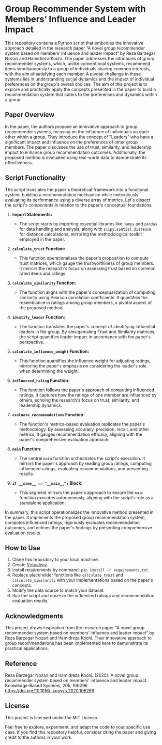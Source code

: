 # Group Recommender System with Members’ Influence and Leader Impact

This repository contains a Python script that embodies the innovative approach detailed in the research paper "A novel group recommender system based on members’ influence and leader impact" by Reza Barzegar Nozari and Hamidreza Koohi. The paper addresses the intricacies of group recommender systems, which, unlike conventional systems, recommend items simultaneously to a group of individuals sharing common interests, with the aim of satisfying each member. A pivotal challenge in these systems lies in understanding social dynamics and the impact of individual preferences on the group's overall choices. The aim of this project is to explore and practically apply the concepts presented in the paper to build a recommendation system that caters to the preferences and dynamics within a group.

## Paper Overview

In the paper, the authors propose an innovative approach to group recommender systems, focusing on the influence of individuals on each other within a group. They introduce the concept of "Leaders" who have a significant impact and influence on the preferences of other group members. The paper discusses the use of trust, similarity, and leadership impact to enhance group recommendation outcomes. Additionally, the proposed method is evaluated using real-world data to demonstrate its effectiveness.

## Script Functionality

The script translates the paper's theoretical framework into a functional system, building a recommendation mechanism while meticulously evaluating its performance using a diverse array of metrics. Let's dissect the script's components in relation to the paper's conceptual foundations:

1. **Import Statements:**
   - The script starts by importing essential libraries like `numpy` and `pandas` for data handling and analysis, along with `scipy.spatial.distance` for distance calculations, mirroring the methodological toolkit employed in the paper.

2. **`calculate_trust` Function:**
   - This function operationalizes the paper's proposition to compute trust matrices, which gauge the trustworthiness of group members. It mirrors the research's focus on assessing trust based on common rated items and ratings.

3. **`calculate_similarity` Function:**
   - The function aligns with the paper's conceptualization of computing similarity using Pearson correlation coefficients. It quantifies the resemblance in ratings among group members, a pivotal aspect of the proposed method.

4. **`identify_leader` Function:**
   - The function translates the paper's concept of identifying influential leaders in the group. By amalgamating Trust and Similarity matrices, the script quantifies leader impact in accordance with the paper's perspective.

5. **`calculate_influence_weight` Function:**
   - This function quantifies the influence weight for adjusting ratings, mirroring the paper's emphasis on considering the leader's role when determining the weight.

6. **`influenced_rating` Function:**
   - The function follows the paper's approach of computing influenced ratings. It captures how the ratings of one member are influenced by others, echoing the research's focus on trust, similarity, and leadership dynamics.

7. **`evaluate_recommendations` Function:**
   - The function's metrics-based evaluation replicates the paper's methodology. By assessing accuracy, precision, recall, and other metrics, it gauges recommendation efficacy, aligning with the paper's comprehensive evaluation approach.

8. **`main` Function:**
   - The central `main` function orchestrates the script's execution. It mirrors the paper's approach by reading group ratings, computing influenced ratings, evaluating recommendations, and presenting results.

9. **`if __name__ == "__main__":` Block:**
   - This segment mirrors the paper's approach to ensure the `main` function executes autonomously, aligning with the script's role as a standalone application.

In summary, this script operationalizes the innovative method presented in the paper. It implements the proposed group recommendation system, computes influenced ratings, rigorously evaluates recommendation outcomes, and echoes the paper's findings by presenting comprehensive evaluation results.

## How to Use

1. Clone this repository to your local machine.
2. Create [Virtualenv](https://virtualenv.pypa.io/en/latest/index.html).
3. Install requirements by command: `pip install -r requirements.txt`.
4. Replace placeholder functions like `calculate_trust` and `calculate_similarity` with your implementations based on the paper's concepts.
5. Modify the data source to match your dataset.
6. Run the script and observe the influenced ratings and recommendation evaluation results.

## Acknowledgments

This project draws inspiration from the research paper "A novel group recommender system based on members’ influence and leader impact" by Reza Barzegar Nozari and Hamidreza Koohi. Their innovative approach to group recommendations has been implemented here to demonstrate its practical applications.

## Reference
Reza Barzegar Nozari and Hamidreza Koohi. (2020). A novel group recommender system based on members’ influence and leader impact. Knowledge-Based Systems, 205, 106296. https://doi.org/10.1016/j.knosys.2020.106296

## License

This project is licensed under the MIT License.

Feel free to explore, experiment, and adapt the code to your specific use case. If you find this repository helpful, consider citing the paper and giving credit to the authors in your work.
